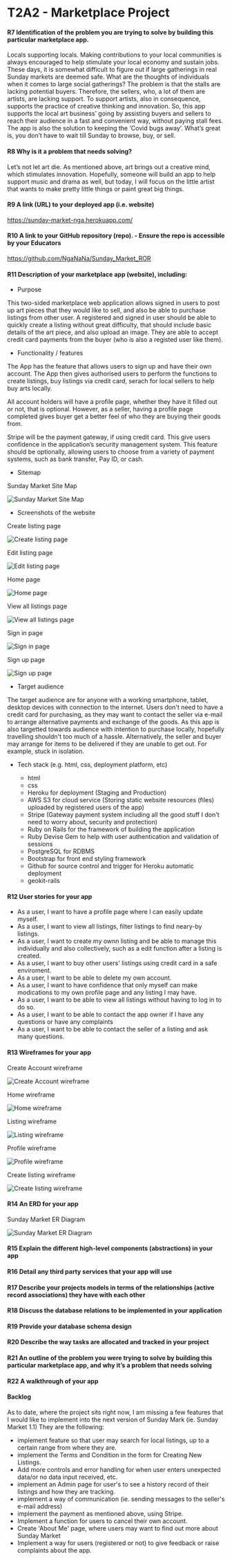 # T2A2 - Marketplace Project

#### R7 Identification of the problem you are trying to solve by building this particular marketplace app.

Locals supporting locals.
Making contributions to your local communities is always encouraged to help stimulate your local economy and sustain jobs. These days, it is somewhat difficult to figure out if large gatherings in real Sunday markets are deemed safe. What are the thoughts of individuals when it comes to large social gatherings? The problem is that the stalls are lacking potential buyers.
Therefore, the sellers, who, a lot of them are artists, are lacking support. To support artists, also in consequence, supports the practice of creative thinking and innovation. 
So, this app supports the local art business’ going by assisting buyers and sellers to reach their audience in a fast and convenient way, without paying stall fees.  The app is also the solution to keeping the ‘Covid bugs away’.
What’s great is, you don’t have to wait till Sunday to browse, buy, or sell.

#### R8 Why is it a problem that needs solving?

Let’s not let art die. As mentioned above, art brings out a creative mind, which stimulates innovation. Hopefully, someone will build an app to help support music and drama as well, but today, I will focus on the little artist that wants to make pretty little things or paint great big things.

#### R9 A link (URL) to your deployed app (i.e. website)

https://sunday-market-nga.herokuapp.com/

#### R10 A link to your GitHub repository (repo). - Ensure the repo is accessible by your Educators

https://github.com/NgaNaNa/Sunday_Market_ROR

#### R11 Description of your marketplace app (website), including:

- Purpose

This two-sided marketplace web application allows signed in users to post up art pieces that they would like to sell, and also be able to purchase listings from other user.
A registered and signed in user should be able to quickly create a listing without great difficulty, that should include basic details of the art piece, and also upload an image. They are able to accept credit card payments from the buyer (who is also a registed user like them).

- Functionality / features

The App has the feature that allows users to sign up and have their own account. The App then gives authorised users to perform the functions to create listings, buy listings via credit card, serach for local sellers to help buy arts locally.

All account holders will have a profile page, whether they have it filled out or not, that is optional. However, as a seller, having a profile page completed gives buyer get a better feel of who they are buying their goods from.

Stripe will be the payment gateway, if using credit card. This give users confidence in the application’s security management system. This feature should be optionally, allowing users to choose from a variety of payment systems, such as bank transfer, Pay ID, or cash.

- Sitemap

<p>Sunday Market Site Map</p>

![Sunday Market Site Map](sunday_market/app/assets/images/sm-site-map.png)

- Screenshots of the website

<p>Create listing page</p>

![Create listing page](sunday_market/app/assets/images/scr-create-listing.png)

<p>Edit listing page</p>

![Edit listing page](sunday_market/app/assets/images/scr-edit.png)

<p>Home page</p>

![Home page](sunday_market/app/assets/images/scr-home.png)

<p>View all listings page</p>

![View all listings page](sunday_market/app/assets/images/scr-listings.png)

<p>Sign in page</p>

![Sign in page](sunday_market/app/assets/images/scr-signin.png)

<p>Sign up page</p>

![Sign up page](sunday_market/app/assets/images/scr-signup.png)

- Target audience

The target audience are for anyone with a working smartphone, tablet, desktop devices with connection to the internet. Users don't need to have a credit card for purchasing, as they may want to contact the seller via e-mail to arrange alternative payments and exchange of the goods. As this app is also targetted towards audience with intention to purchase locally, hopefully travelling shouldn't too much of a hassle. Alternatively, the seller and buyer may arrange for items to be delivered if they are unable to get out. For example, stuck in isolation.

- Tech stack (e.g. html, css, deployment platform, etc)

    - html
    - css
    - Heroku for deployment (Staging and Production)
    - AWS S3 for cloud service (Storing static website resources (files) uploaded by registered users of the app)
    - Stripe (Gateway payment system including all the good stuff I don't need to worry about, security and protection)
    - Ruby on Rails for the framework of building the application
    - Ruby Devise Gem to help with user authentication and validation of sessions
    - PostgreSQL for RDBMS
    - Bootstrap for front end styling framework
    - Github for source control and trigger for Heroku automatic deployment
    - geokit-rails

#### R12 User stories for your app

- As a user, I want to have a profile page where I can easily update myself.
- As a user, I want to view all listings, filter listings to find neary-by listings.
- As a user, I want to create my ownn listing and be able to manage this individually and also collectively, such as a edit function after a listing is created.
- As a user, I want to buy other users' listings using credit card in a safe enviroment.
- As a user, I want to be able to delete my own account.
- As a user, I want to have confidence that only myself can make modications to my own profile page and any listing I may have.
- As a user, I want to be able to view all listings without having to log in to do so.
- As a user, I want to be able to contact the app owner if I have any questions or have any complaints
- As a user, I want to be able to contact the seller of a listing and ask many questions.

#### R13 Wireframes for your app

<p>Create Account wireframe</p>

![Create Account wireframe](sunday_market/app/assets/images/scr-wf-create-account.png)

<p>Home wireframe</p>

![Home wireframe](sunday_market/app/assets/images/scr-wf-home.png)

<p>Listing wireframe</p>

![Listing wireframe](sunday_market/app/assets/images/scr-wf-listing.png)

<p>Profile wireframe</p>

![Profile wireframe](sunday_market/app/assets/images/scr-wf-profile.png)

<p>Create listing wireframe</p>

![Create listing wireframe](sunday_market/app/assets/images/src-wf-create-listing.png)

#### R14 An ERD for your app

<p>Sunday Market ER Diagram</p>

![Sunday Market ER Diagram](sunday_market/app/assets/images/sm-erd.png)

#### R15 Explain the different high-level components (abstractions) in your app


#### R16 Detail any third party services that your app will use


#### R17 Describe your projects models in terms of the relationships (active record associations) they have with each other


#### R18 Discuss the database relations to be implemented in your application


#### R19 Provide your database schema design


#### R20 Describe the way tasks are allocated and tracked in your project


#### R21 An outline of the problem you were trying to solve by building this particular marketplace app, and why it’s a problem that needs solving


#### R22 A walkthrough of your app

#### Backlog

As to date, where the project sits right now, I am missing a few features that I would like to implement into the next version of Sunday Mark (ie. Sunday Market 1.1)
They are the following:
- implement feature so that user may search for local listings, up to a certain range from where they are.
- implement the Terms and Condition in the form for Creating New Listings.
- Add more controls and error handling for when user enters unexpected data/or no data input received, etc.
- implement an Admin page for user's to see a history record of their listings and how they are tracking.
- implement a way of communication (ie. sending messages to the seller's e-mail address)
- implement the payment as mentioned above, using Stripe.
- Implement a function for users to cancel their own account.
- Create 'About Me' page, where users may want to find out more about Sunday Market
- Implement a way for users (registered or not) to give feedback or raise complaints about the app.
